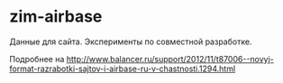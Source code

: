 zim-airbase
===========

Данные для сайта. Эксперименты по совместной разработке.

Подробнее на http://www.balancer.ru/support/2012/11/t87006--novyj-format-razrabotki-sajtov-i-airbase-ru-v-chastnosti.1294.html

